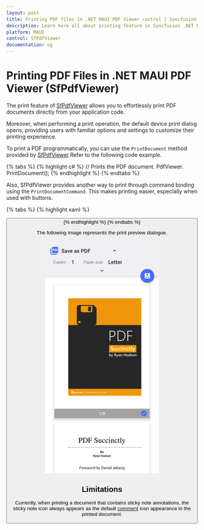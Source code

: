 ```yaml
---
layout: post
title: Printing PDF files in .NET MAUI PDF Viewer control | Syncfusion
description: Learn here all about printing feature in Syncfusion .NET MAUI PDF Viewer (SfPdfViewer) control and more.
platform: MAUI
control: SfPdfViewer
documentation: ug
---
```


# Printing PDF Files in .NET MAUI PDF Viewer (SfPdfViewer)

The print feature of [SfPdfViewer](https://help.syncfusion.com/cr/maui/Syncfusion.Maui.PdfViewer.SfPdfViewer.html) allows you to effortlessly print PDF documents directly from your application code.

Moreover, when performing a print operation, the default device print dialog opens, providing users with familiar options and settings to customize their printing experience.

To print a PDF programmatically, you can use the `PrintDocument` method provided by [SfPdfViewer](https://help.syncfusion.com/cr/maui/Syncfusion.Maui.PdfViewer.SfPdfViewer.html).Refer to the following code example.

{% tabs %}
{% highlight c# %}
// Prints the PDF document.
PdfViewer. PrintDocument();
{% endhighlight %}
{% endtabs %}

Also, SfPdfViewer provides another way to print through command binding using the `PrintDocumentCommand`. This makes printing easier, especially when used with buttons.

{% tabs %}
{% highlight xaml %}
<!-- Prints the PDF document. -->
<Button Text="&#xe77f;" Command="{Binding Source={x:Reference PdfViewer},Path=PrintDocumentCommand}"/>
{% endhighlight %} 
{% endtabs %}

The following image represents the print preview dialogue.

![Printing PDF Files in .NET MAUI PDF Viewer](Images\Print\print.png)

## Limitations

Currently, when printing a document that contains sticky note annotations, the sticky note icon always appears as the default [comment](https://help.syncfusion.com/cr/maui/Syncfusion.Maui.PdfViewer.StickyNoteIcon.html#Syncfusion_Maui_PdfViewer_StickyNoteIcon_Comment) icon appearance in the printed document.